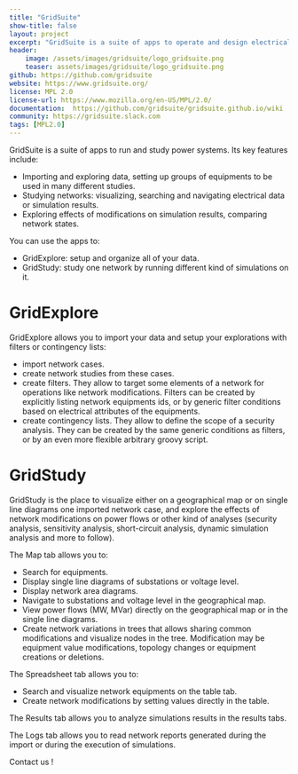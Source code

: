 ```yaml
---
title: "GridSuite"
show-title: false
layout: project
excerpt: "GridSuite is a suite of apps to operate and design electrical grids."
header:
    image: /assets/images/gridsuite/logo_gridsuite.png
    teaser: assets/images/gridsuite/logo_gridsuite.png
github: https://github.com/gridsuite
website: https://www.gridsuite.org/
license: MPL 2.0
license-url: https://www.mozilla.org/en-US/MPL/2.0/
documentation:  https://github.com/gridsuite/gridsuite.github.io/wiki
community: https://gridsuite.slack.com
tags: [MPL2.0]
---
```


GridSuite is a suite of apps to run and study power systems. Its key features include:

- Importing and exploring data, setting up groups of equipments to be used in many different studies.
- Studying networks: visualizing, searching and navigating electrical data or simulation results.
- Exploring effects of modifications on simulation results, comparing network states.

You can use the apps to:
- GridExplore: setup and organize all of your data.
- GridStudy: study one network by running different kind of simulations on it.

# GridExplore
GridExplore allows you to import your data and setup your explorations with filters or contingency lists:

 - import network cases.
 - create network studies from these cases.
 - create filters. They allow to target some elements of a network for operations like network modifications. Filters can be created by explicitly listing network equipments ids, or by generic filter conditions based on electrical attributes of the equipments.
 - create contingency lists. They allow to define the scope of a security analysis. They can be created by the same generic conditions as filters, or by an even more flexible arbitrary groovy script.

# GridStudy
GridStudy is the place to visualize either on a geographical map or on single line diagrams one imported network case, and explore the effects of network modifications on power flows or other kind of analyses (security analysis, sensitivity analysis, short-circuit analysis, dynamic simulation analysis and more to follow).

The Map tab allows you to:
 - Search for equipments.
 - Display single line diagrams of substations or voltage level.
 - Display network area diagrams.
 - Navigate to substations and voltage level in the geographical map.
 - View power flows (MW, MVar) directly on the geographical map or in the single line diagrams.
 - Create network variations in trees that allows sharing common modifications and visualize nodes in the tree. Modification may be equipment value modifications, topology changes or equipment creations or deletions. 

The Spreadsheet tab allows you to:
 - Search and visualize network equipments on the table tab.
 - Create network modifications by setting values directly in the table.

The Results tab allows you to analyze simulations results in the results tabs.

The Logs tab allows you to read network reports generated during the import or during the execution of simulations.

Contact us !
